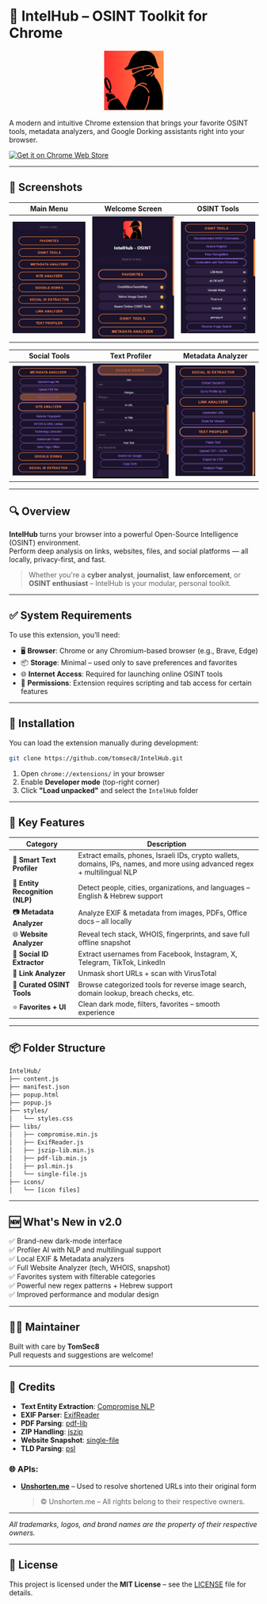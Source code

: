 # 🧠 IntelHub – OSINT Toolkit for Chrome

<p align="center">
  <img src="IntelHub/icons/icon.png" alt="IntelHub Logo" width="120" />
</p>


A modern and intuitive Chrome extension that brings your favorite OSINT tools, metadata analyzers, and Google Dorking assistants right into your browser.

[![Get it on Chrome Web Store](https://img.shields.io/badge/Install%20from-Chrome%20Web%20Store-blue.svg?logo=google-chrome)](https://chromewebstore.google.com/detail/jfjpgfklmjdhabodgghmjclpgnpiejlh)


---

## 📸 Screenshots

| Main Menu | Welcome Screen | OSINT Tools |
|-----------|----------------|--------------|
| ![](screenshots/main-menu.PNG) | ![](screenshots/welcome-screen.PNG) | ![](screenshots/osint-tools.PNG) |

| Social Tools | Text Profiler | Metadata Analyzer |
|--------------|----------------|--------------------|
| ![](screenshots/social-tools.PNG) | ![](screenshots/text-profiler.PNG) | ![](screenshots/metadata-analyzer.PNG) |


---

## 🔍 Overview

**IntelHub** turns your browser into a powerful Open-Source Intelligence (OSINT) environment.  
Perform deep analysis on links, websites, files, and social platforms — all locally, privacy-first, and fast.

> Whether you're a **cyber analyst**, **journalist**, **law enforcement**, or **OSINT enthusiast** – IntelHub is your modular, personal toolkit.

---

## ✅ System Requirements

To use this extension, you’ll need:

- 🖥️ **Browser**: Chrome or any Chromium-based browser (e.g., Brave, Edge)  
- 📦 **Storage**: Minimal – used only to save preferences and favorites  
- 🌐 **Internet Access**: Required for launching online OSINT tools  
- 🧩 **Permissions**: Extension requires scripting and tab access for certain features  

---

## 🚀 Installation

You can load the extension manually during development:

```bash
git clone https://github.com/tomsec8/IntelHub.git
```

1. Open `chrome://extensions/` in your browser  
2. Enable **Developer mode** (top-right corner)  
3. Click **"Load unpacked"** and select the `IntelHub` folder  

---

## 🚀 Key Features

| Category               | Description                                                                 |
|------------------------|-----------------------------------------------------------------------------|
| 🔎 **Smart Text Profiler** | Extract emails, phones, Israeli IDs, crypto wallets, domains, IPs, names, and more using advanced regex + multilingual NLP |
| 🧠 **Entity Recognition (NLP)** | Detect people, cities, organizations, and languages – English & Hebrew support |
| 📷 **Metadata Analyzer**     | Analyze EXIF & metadata from images, PDFs, Office docs – all locally |
| 🌐 **Website Analyzer**      | Reveal tech stack, WHOIS, fingerprints, and save full offline snapshot |
| 🧬 **Social ID Extractor**   | Extract usernames from Facebook, Instagram, X, Telegram, TikTok, LinkedIn |
| 🔗 **Link Analyzer**         | Unmask short URLs + scan with VirusTotal |
| 🧰 **Curated OSINT Tools**  | Browse categorized tools for reverse image search, domain lookup, breach checks, etc. |
| ⭐ **Favorites + UI**        | Clean dark mode, filters, favorites – smooth experience |


---

## 📦 Folder Structure

```
IntelHub/
├── content.js
├── manifest.json
├── popup.html
├── popup.js
├── styles/
│   └── styles.css
├── libs/
│   ├── compromise.min.js
│   ├── ExifReader.js
│   ├── jszip-lib.min.js
│   ├── pdf-lib.min.js
│   ├── psl.min.js
│   └── single-file.js
├── icons/
│   └── [icon files]

```

---

## 🆕 What's New in v2.0

✅ Brand-new dark-mode interface  
✅ Profiler AI with NLP and multilingual support  
✅ Local EXIF & Metadata analyzers  
✅ Full Website Analyzer (tech, WHOIS, snapshot)  
✅ Favorites system with filterable categories  
✅ Powerful new regex patterns + Hebrew support  
✅ Improved performance and modular design  

---

## 👨‍💻 Maintainer

Built with care by **TomSec8**  
Pull requests and suggestions are welcome!

---

## 🤝 Credits

- **Text Entity Extraction**: [Compromise NLP](https://github.com/spencermountain/compromise)  
- **EXIF Parser**: [ExifReader](https://github.com/mattiasw/ExifReader)  
- **PDF Parsing**: [pdf-lib](https://github.com/Hopding/pdf-lib)  
- **ZIP Handling**: [jszip](https://github.com/Stuk/jszip)  
- **Website Snapshot**: [single-file](https://github.com/gildas-lormeau/SingleFile)  
- **TLD Parsing**: [psl](https://github.com/lupomontero/psl)

### 🌐 APIs:
- **[Unshorten.me](https://unshorten.me)** – Used to resolve shortened URLs into their original form  
  > © Unshorten.me – All rights belong to their respective owners.

---

*All trademarks, logos, and brand names are the property of their respective owners.*

---

## 📜 License

This project is licensed under the **MIT License** – see the [LICENSE](LICENSE) file for details.
